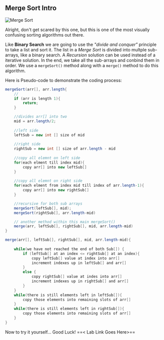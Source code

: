 ## Merge Sort Intro
![Merge Sort](https://revature-curriculum.s3.amazonaws.com/primers/primers-foundations/merge-sort/Merge_Sort.png)

 Alright, don't get scared by this one, but this is one of the most visually confusing sorting algorithms out there. 
 
 Like **Binary Search** we are going to use the *"divide and conquer"* principle to take a list and sort it. The list in a *Merge Sort* is divided into multple sub-arrays, like a binary search. A *Recursion* solution can be used instead of a iterative solution. In the end, we take all the sub-arrays and conbind them in order. We use a `mergeSort()` method along with a `merge()` method to do this algorithm.   

Here is Pseudo-code to demonstrate the coding process:
```java
mergeSort(arr[], arr.length{
	//
	if (arr is length 1){
		return;
	}

	//divides arr[] into two
	mid = arr.length/2; 
	
	//left side
	leftSub = new int [] size of mid 
	
	//right side
	rightSub = new int [] size of arr.length - mid 
	
	//copy all elemnt on left side	
	for(each elment till index mid){
		copy arr[] into new leftSub[]
	}
	
	//copy all elemnt on right side	
	for(each elment from index mid till index of arr.length-1){
		copy arr[] into new rightSub[]
	}

	//recursive for both sub arrays 
	mergeSort(leftSub[], mid);
	mergeSort(rightSub[], arr.length-mid)

	// another method within this main mergeSort()
	merge(arr, leftSub[], rightSub[], mid, arr.length-mid)
}

merge(arr[], leftSub[], rightSub[], mid, arr.length-mid){
	
	while(we have not reached the end of both Sub[]) {
		if (leftSub[] at an index <= rightSub[] at an index){
			copy leftSub[] value at index into arr[]
			increment indexes up in leftSub[] and arr[]
		}
		else {
			copy rightSub[] value at indes into arr[]
			increment indexes up in rightSub[] and arr[]
		}
	}
	while(there is still elements left in leftSub[]){
		copy those elements into remaining slots of arr[]
	}
	while(there is still elements left in rightSub[]){
		copy those elements into remaining slots of arr[]
	}
}
```
Now to try it yourself... Good Luck!
==\< Lab Link Goes Here\>==

